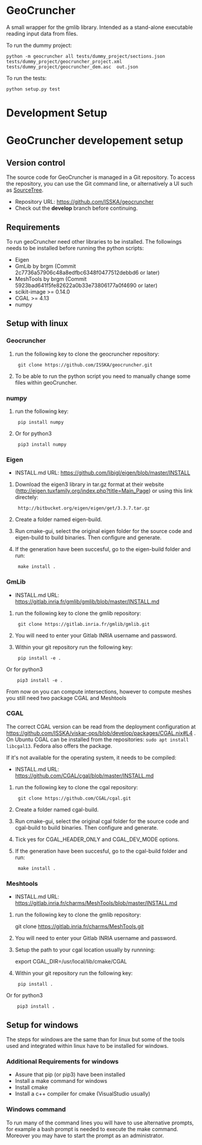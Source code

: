 GeoCruncher
===========

A small wrapper for the gmlib library. Intended as a stand-alone executable reading input data from files.

To run the dummy project:

```
python -m geocruncher all tests/dummy_project/sections.json tests/dummy_project/geocruncher_project.xml tests/dummy_project/geocruncher_dem.asc  out.json
```

To run the tests:

```
python setup.py test
```


Development Setup
=================

GeoCruncher developement setup
===============================

## Version control

The source code for GeoCruncher is managed in a Git repository. To access the repository, you can use the Git command line, or alternatively a UI such as [SourceTree](http://sourcetreeapp.com).
* Repository URL: https://github.com/ISSKA/geocruncher
* Check out the **develop** branch before continuing.

## Requirements

To run geoCruncher need other libraries to be installed. The followings needs to be installed before running the python scripts:

* Eigen
* GmLib by brgm (Commit 2c7736a57906c48a8edfbc6348f0477512debbd6 or later)
* MeshTools by brgm (Commit 5923bad641f5fe82622a0b33e73806177a0f4690 or later)
* scikit-image >= 0.14.0
* CGAL >= 4.13
* numpy
 
##  Setup with linux 

### Geocruncher

1. run the following key to clone the geocruncher repository:

        git clone https://github.com/ISSKA/geocruncher.git

2. To be able to run the python script you need to manually change some files within geoCruncher. 


### numpy

1. run the following key:
	
        pip install numpy

2. Or for python3
	
        pip3 install numpy

### Eigen

* INSTALL.md URL: https://github.com/libigl/eigen/blob/master/INSTALL

1. Download the eigen3 library in tar.gz format at their website (http://eigen.tuxfamily.org/index.php?title=Main_Page) or using this link directely:
	
        http://bitbucket.org/eigen/eigen/get/3.3.7.tar.gz

2. Create a folder named eigen-build.

3. Run cmake-gui, select the original eigen folder for the source code and eigen-build to build binaries. Then configure and generate.

4. If the generation have been succesful, go to the eigen-build folder and run:
	
        make install .

### GmLib

* INSTALL.md URL: https://gitlab.inria.fr/gmlib/gmlib/blob/master/INSTALL.md

1. run the following key to clone the gmlib repository:

        git clone https://gitlab.inria.fr/gmlib/gmlib.git

2. You will need to enter your Gitlab INRIA username and password.

3. Within your git repository run the following key:
	
        pip install -e .

Or for python3
	
        pip3 install -e .

From now on you can compute intersections, however to compute meshes you still need two package CGAL and Meshtools

### CGAL

The correct CGAL version can be read from the deployment configuration at https://github.com/ISSKA/viskar-ops/blob/develop/packages/CGAL.nix#L4 .
On Ubuntu CGAL can be installed from the repositories: `sudo apt install libcgal13`. Fedora also offers the package.

If it's not available for the operating system, it needs to be compiled:

* INSTALL.md URL: https://github.com/CGAL/cgal/blob/master/INSTALL.md

1. run the following key to clone the cgal repository:
	
        git clone https://github.com/CGAL/cgal.git

2. Create a folder named cgal-build.

3. Run cmake-gui, select the original cgal folder for the source code and cgal-build to build binaries. Then configure and generate.

4. Tick yes for CGAL_HEADER_ONLY and CGAL_DEV_MODE options.

5. If the generation have been succesful, go to the cgal-build folder and run:

        make install .

### Meshtools

* INSTALL.md URL: https://gitlab.inria.fr/charms/MeshTools/blob/master/INSTALL.md

1. run the following key to clone the gmlib repository:
	
	git clone https://gitlab.inria.fr/charms/MeshTools.git

2. You will need to enter your Gitlab INRIA username and password.

3. Setup the path to your cgal location usually by runnning:
	
	export CGAL_DIR=/usr/local/lib/cmake/CGAL

4. Within your git repository run the following key:
	
        pip install .

Or for python3
	
        pip3 install .

##  Setup for windows


The steps for windows are the same than for linux but some of the tools used and integrated within linux have to be installed for windows.

### Additional Requirements for windows

* Assure that pip (or pip3) have been installed
* Install a make command for windows
* Install cmake
* Install a c++ compiler for cmake (VisualStudio usually)

### Windows command

To run many of the command lines you will have to use alternative prompts, for example a bash prompt is needed to execute the make command. Moreover you may have to start the prompt as an administrator.
